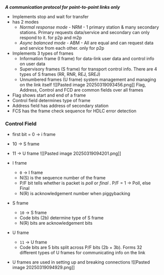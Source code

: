 ***A communication protocol for point-to-point links only***
- Implements stop and wait for transfer
- has 2 modes
	- *Normal response mode* - NRM - 1 primary station & many secondary stations. Primary requests data/service and secondary can only respond to it. for p2p and m2p
	- *Async balanced mode* - ABM - All are equal and can request data and service from each other. only for p2p
- Implements 3 types of frames
	- Information frame (I frame) for data-link user data and control info on user data
	- Supervisory frames (S frame) for transport control info. There are 4 types of S frames (RR, RNR, REJ, SREJ)
	- Unnumbered frames (U frame) system management and managing on the link itself ![[Pasted image 20250319093456.png]]
Flag, Address, Control and FCD are common fields over all frames
- Flag shows start and end of a frame
- Control field determines type of frame
- Address field has address of secondary station
- FCS has the frame check sequence for HDLC error detection
### **Control Field**
- first bit = 0 → i frame
-  10 → S frame
-  11 → U frame ![[Pasted image 20250319094201.png]]
- I frame
	- `0` → I frame
	- N(S) is the sequence number of the frame
	- P/F bit tells whether is packet is *poll* or *final* . P/F = 1 → Poll, else Final
	- N(R) is acknowledgement number when piggybacking
- S frame
	- `10` → S frame
	- Code bits (2b) determine type of S frame
	- N(R) bits are acknowledgement bits
- U frame
	- `11` → U frame
	- Code bits are 5 bits split across P/F bits (2b + 3b). Forms 32 different types of U frames for communicating info on the link

- U frames are used in setting up and breaking connections
![[Pasted image 20250319094929.png]]
